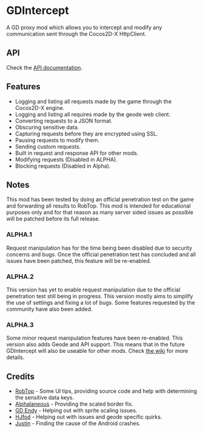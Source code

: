 # GDIntercept

A GD proxy mod which allows you to intercept and modify any communication sent through the Cocos2D-X HttpClient.

## API

Check the [API documentation](https://github.com/SMJSGaming/GDIntercept/wiki).

## Features

- Logging and listing all requests made by the game through the Cocos2D-X engine.
- Logging and listing all requires made by the geode web client.
- Converting requests to a JSON format.
- Obscuring sensitive data.
- Capturing requests before they are encrypted using SSL.
- Pausing requests to modify them.
- Sending custom requests.
- Built in request and response API for other mods.
- Modifying requests (Disabled in ALPHA).
- Blocking requests (Disabled in Alpha).

## Notes

This mod has been tested by doing an official penetration test on the game and forwarding all results to RobTop. This mod is intended for educational purposes only and for that reason as many server sided issues as possible will be patched before its full release.

### ALPHA.1

Request manipulation has for the time being been disabled due to security concerns and bugs. Once the official penetration test has concluded and all issues have been patched, this feature will be re-enabled.

### ALPHA.2

This version has yet to enable request manipulation due to the official penetration test still being in progress. This version mostly aims to simplify the use of settings and fixing a lot of bugs. Some features requested by the community have also been added.

### ALPHA.3

Some minor request manipulation features have been re-enabled. This version also adds Geode and API support. This means that in the future GDIntercept will also be useable for other mods. Check [the wiki](https://github.com/SMJSGaming/GDIntercept/wiki) for more details.

## Credits

- [RobTop](https://www.youtube.com/@RobTopGames) - Some UI tips, providing source code and help with determining the sensitive data keys.
- [Alphalaneous](https://github.com/Alphalaneous) - Providing the scaled border fix.
- [GD Endy](https://www.youtube.com/@GDEndy) - Helping out with sprite scaling issues.
- [HJfod](https://github.com/HJfod) - Helping out with issues and geode specific quirks.
- [Justin](https://github.com/hiimjustin000) - Finding the cause of the Android crashes.
